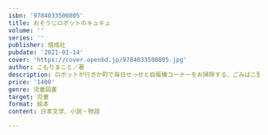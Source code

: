 ```yaml
---
isbn: '9784033500805'
title: おそうじロボットのキュキュ
volume: ''
series: ''
publisher: 偕成社
pubdate: '2021-01-14'
cover: 'https://cover.openbd.jp/9784033500805.jpg'
author: こもりまこと／著
description: ロボットが行きか町で毎日せっせと自販機コーナーをお掃除する、ごみばこ型ロボット「キュキュ」。雨で壊れてしまいますが…。
price: '1400'
genre: 児童図書
target: 児童
format: 絵本
content: 日本文学、小説・物語

---
```

